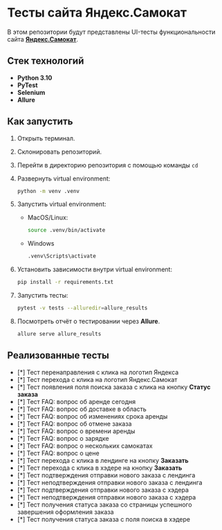 # Тесты сайта **Яндекс.Самокат**

В этом репозитории будут представлены UI-тесты функциональности сайта [**Яндекс.Самокат**](https://qa-scooter.praktikum-services.ru/).

## Стек технологий

- **Python 3.10**
- **PyTest**
- **Selenium**
- **Allure**

## Как запустить

1. Открыть терминал.
2. Склонировать репозиторий.
3. Перейти в директорию репозитория с помощью команды `cd`
4. Развернуть virtual environment:

   ```bash
   python -m venv .venv
   ```

5. Запустить virtual environment:

   - MacOS/Linux:

     ```bash
     source .venv/bin/activate
     ```

   - Windows

     ```bash
     .venv\Scripts\activate
     ```

6. Установить зависимости внутри virtual environment:

   ```bash
   pip install -r requirements.txt
   ```

7. Запустить тесты:

   ```bash
   pytest -v tests --alluredir=allure_results
   ```

8. Посмотреть отчёт о тестировании через **Allure**.

   ```bash
   allure serve allure_results
   ```

## Реализованные тесты

- [*] Тест перенаправления с клика на логотип Яндекса
- [*] Тест перехода с клика на логотип Яндекс.Самокат
- [*] Тест появления поля поиска заказа с клика на кнопку **Статус заказа**
- [*] Тест FAQ: вопрос об аренде сегодня
- [*] Тест FAQ: вопрос об доставке в область
- [*] Тест FAQ: вопрос об изменениях срока аренды
- [*] Тест FAQ: вопрос об отмене заказа
- [*] Тест FAQ: вопрос о времени аренды
- [*] Тест FAQ: вопрос о зарядке
- [*] Тест FAQ: вопрос о нескольких самокатах
- [*] Тест FAQ: вопрос о цене
- [*] Тест перехода с клика в лендинге на кнопку **Заказать**
- [*] Тест перехода с клика в хэдере на кнопку **Заказать**
- [*] Тест подтверждения отправки нового заказа с лендинга
- [*] Тест неподтверждения отправки нового заказа с лендинга
- [*] Тест подтверждения отправки нового заказа с хэдера
- [*] Тест неподтверждения отправки нового заказа с хэдера
- [*] Тест получения статуса заказа со страницы успешного завершения оформления заказа
- [*] Тест получения статуса заказа с поля поиска в хэдере

